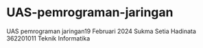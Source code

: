 # UAS-pemrograman-jaringan
UAS pemrograman jaringan19 Februari 2024
Sukma Setia Hadinata
362201011
Teknik Informatika
